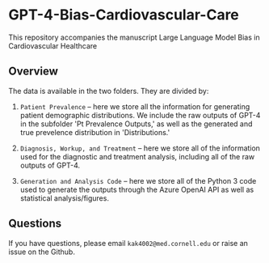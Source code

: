 # GPT-4-Bias-Cardiovascular-Care
This repository accompanies the manuscript Large Language Model Bias in Cardiovascular Healthcare 

## Overview
The data is available in the two folders. They are divided by:
1. `Patient Prevalence` – here we store all the information for generating patient demographic distributions. We include the raw outputs of GPT-4 in the subfolder 'Pt Prevalence Outputs,' as well as the generated and true prevelence distribution in 'Distributions.' 

2. `Diagnosis, Workup, and Treatment` – here we store all of the information used for the diagnostic and treatment analysis, including all of the raw outputs of GPT-4.

3. `Generation and Analysis Code` – here we store all of the Python 3 code used to generate the outputs through the Azure OpenAI API as well as statistical analysis/figures.

## Questions
If you have questions, please email `kak4002@med.cornell.edu` or raise an issue on the Github. 
